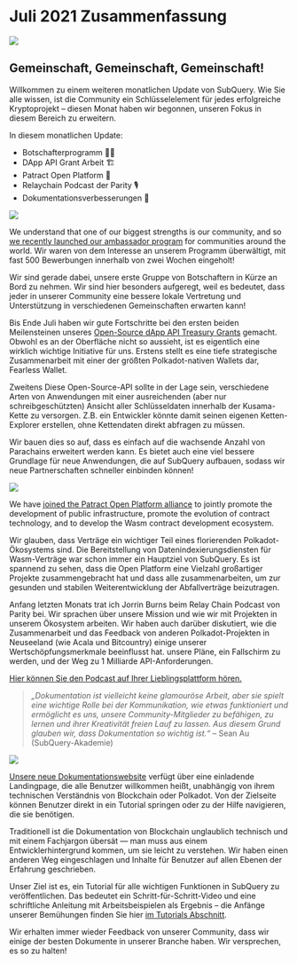 # Juli 2021 Zusammenfassung

![](https://miro.medium.com/max/1400/1*2z3_9s-SY7dAvfe6xf9IDA.png)

## Gemeinschaft, Gemeinschaft, Gemeinschaft!

Willkommen zu einem weiteren monatlichen Update von SubQuery. Wie Sie alle wissen, ist die Community ein Schlüsselelement für jedes erfolgreiche Kryptoprojekt – diesen Monat haben wir begonnen, unseren Fokus in diesem Bereich zu erweitern.

In diesem monatlichen Update:

- Botschafterprogramm 👩💼
- DApp API Grant Arbeit 🏗
- Patract Open Platform 🌃
- Relaychain Podcast der Parity 🎙
- Dokumentationsverbesserungen 📑

![](https://miro.medium.com/max/1400/0*pe3Z3x1lGb_RLa5x)

We understand that one of our biggest strengths is our community, and so [we recently launched our ambassador program](../blogs/20210713-Introducing-the-SubQuery-Ambassador-Program.md) for communities around the world. Wir waren von dem Interesse an unserem Programm überwältigt, mit fast 500 Bewerbungen innerhalb von zwei Wochen eingeholt!

Wir sind gerade dabei, unsere erste Gruppe von Botschaftern in Kürze an Bord zu nehmen. Wir sind hier besonders aufgeregt, weil es bedeutet, dass jeder in unserer Community eine bessere lokale Vertretung und Unterstützung in verschiedenen Gemeinschaften erwarten kann!

Bis Ende Juli haben wir gute Fortschritte bei den ersten beiden Meilensteinen unseres [Open-Source dApp API Treasury Grants](https://kusama.polkassembly.io/treasury/95) gemacht. Obwohl es an der Oberfläche nicht so aussieht, ist es eigentlich eine wirklich wichtige Initiative für uns. Erstens stellt es eine tiefe strategische Zusammenarbeit mit einer der größten Polkadot-nativen Wallets dar, Fearless Wallet.

Zweitens Diese Open-Source-API sollte in der Lage sein, verschiedene Arten von Anwendungen mit einer ausreichenden (aber nur schreibgeschützten) Ansicht aller Schlüsseldaten innerhalb der Kusama-Kette zu versorgen. Z.B. ein Entwickler könnte damit seinen eigenen Ketten-Explorer erstellen, ohne Kettendaten direkt abfragen zu müssen.

Wir bauen dies so auf, dass es einfach auf die wachsende Anzahl von Parachains erweitert werden kann. Es bietet auch eine viel bessere Grundlage für neue Anwendungen, die auf SubQuery aufbauen, sodass wir neue Partnerschaften schneller einbinden können!

![](https://miro.medium.com/max/1400/0*AhM68fyjjSp_2edZ)

We have [joined the Patract Open Platform alliance](../blogs/20210714-SubQuery-is-Joining-the-Patract-Open-Platform.md) to jointly promote the development of public infrastructure, promote the evolution of contract technology, and to develop the Wasm contract development ecosystem.

Wir glauben, dass Verträge ein wichtiger Teil eines florierenden Polkadot-Ökosystems sind. Die Bereitstellung von Datenindexierungsdiensten für Wasm-Verträge war schon immer ein Hauptziel von SubQuery. Es ist spannend zu sehen, dass die Open Platform eine Vielzahl großartiger Projekte zusammengebracht hat und dass alle zusammenarbeiten, um zur gesunden und stabilen Weiterentwicklung der Abfallverträge beizutragen.

Anfang letzten Monats trat ich Jorrin Burns beim Relay Chain Podcast von Parity bei. Wir sprachen über unsere Mission und wie wir mit Projekten in unserem Ökosystem arbeiten. Wir haben auch darüber diskutiert, wie die Zusammenarbeit und das Feedback von anderen Polkadot-Projekten in Neuseeland (wie Acala und Bitcountry) einige unserer Wertschöpfungsmerkmale beeinflusst hat. unsere Pläne, ein Fallschirm zu werden, und der Weg zu 1 Milliarde API-Anforderungen.

[Hier können Sie den Podcast auf Ihrer Lieblingsplattform hören.](https://relaychain.fm/35-querying-the-worlds-data-with-subquery)

> _„Dokumentation ist vielleicht keine glamouröse Arbeit, aber sie spielt eine wichtige Rolle bei der Kommunikation, wie etwas funktioniert und ermöglicht es uns, unsere Community-Mitglieder zu befähigen, zu lernen und ihrer Kreativität freien Lauf zu lassen. Aus diesem Grund glauben wir, dass Dokumentation so wichtig ist.“_ – Sean Au (SubQuery-Akademie)

![](https://miro.medium.com/max/1200/0*tvcfXFxHc6shdmAy.gif)

[Unsere neue Dokumentationswebsite](https://doc.subquery.network/) verfügt über eine einladende Landingpage, die alle Benutzer willkommen heißt, unabhängig von ihrem technischen Verständnis von Blockchain oder Polkadot. Von der Zielseite können Benutzer direkt in ein Tutorial springen oder zu der Hilfe navigieren, die sie benötigen.

Traditionell ist die Dokumentation von Blockchain unglaublich technisch und mit einem Fachjargon übersät — man muss aus einem Entwicklerhintergrund kommen, um sie leicht zu verstehen. Wir haben einen anderen Weg eingeschlagen und Inhalte für Benutzer auf allen Ebenen der Erfahrung geschrieben.

Unser Ziel ist es, ein Tutorial für alle wichtigen Funktionen in SubQuery zu veröffentlichen. Das bedeutet ein Schritt-für-Schritt-Video und eine schriftliche Anleitung mit Arbeitsbeispielen als Ergebnis – die Anfänge unserer Bemühungen finden Sie hier [im Tutorials Abschnitt](https://doc.subquery.network/tutorials_examples/howto.html).

Wir erhalten immer wieder Feedback von unserer Community, dass wir einige der besten Dokumente in unserer Branche haben. Wir versprechen, es so zu halten!

